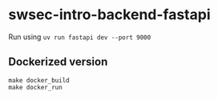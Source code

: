 # swsec-intro-backend-fastapi

Run using `uv run fastapi dev --port 9000`

## Dockerized version

```shell
make docker_build
make docker_run
```
